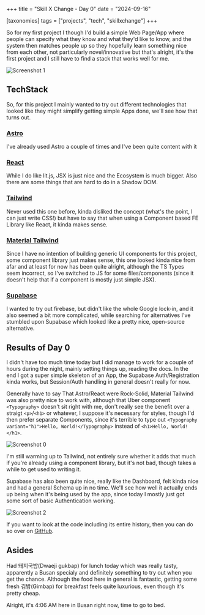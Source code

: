 +++
title = "Skill X Change - Day 0"
date = "2024-09-16"

[taxonomies]
tags = ["projects", "tech", "skillxchange"]
+++

So for my first project I though I'd build a simple Web Page/App where people
can specify what they know and what they'd like to know, and the system
then matches people up so they hopefully learn something nice from each
other, not particularly novel/innovative but that's alright, it's the first
project and I still have to find a stack that works well for me.

![Screenshot 1](/img/skillxchange/day0/1.png)

## TechStack
So, for this project I mainly wanted to try out different technologies
that looked like they might simplify getting simple Apps done, we'll see
how that turns out.

### [Astro](https://astro.build/)
I've already used Astro a couple of times and I've been quite content with it

### [React](https://react.dev/)
While I do like lit.js, JSX is just nice and the Ecosystem is much bigger. Also there
are some things that are hard to do in a Shadow DOM.

### [Tailwind](https://tailwindcss.com/)
Never used this one before, kinda disliked the concept (what's the point, I can just write CSS!)
but have to say that when using a Component based FE Library like React, it kinda makes sense.

### [Material Tailwind](https://www.material-tailwind.com/)
Since I have no intention of building generic UI components for this project, some component
library just makes sense, this one looked kinda nice from afar and at least for now has
been quite alright, although the TS Types seem incorrect, so I've switched to JS for some
files/components (since it doesn't help that if a component is mostly just simple JSX).

### [Supabase](https://supabase.com/)
I wanted to try out firebase, but didn't like the whole Google lock-in, and it also seemed
a bit more complicated, while searching for alternatives I've stumbled upon Supabase which
looked like a pretty nice, open-source alternative.

## Results of Day 0
I didn't have too much time today but I did manage to work for a couple of hours during the night,
mainly setting things up, reading the docs. In the end I got a super simple skeleton of
an App, the Supabase Auth/Registration kinda works, but Session/Auth handling in general
doesn't really for now.

Generally have to say That Astro/React were Rock-Solid, Material Tailwind was also pretty nice to work with,
although that Uber component `<Typography>` doesn't sit right with me, don't really see the benefit over a
straigt `<p>`/`<h1>` or whatever, I suppose it's necessary for styles, though I'd then prefer separate
Components, since it's terrible to type out `<Typography variant="h1">Hello, World!</Typography>` instead of `<h1>Hello, World!</h1>`.

![Screenshot 0](/img/skillxchange/day0/0.png)

I'm still warming up to Tailwind, not entirely sure whether it adds that much if you're already using a
component library, but it's not bad, though takes a while to get used to writing it.

Supabase has also been quite nice, really like the Dashboard, felt kinda nice and had a general Schema up in no time. We'll see
how well it actually ends up being when it's being used by the app, since today I mostly just got some sort of basic Authentication
working.

![Screenshot 2](/img/skillxchange/day0/2.png)

If you want to look at the code including its entire history, then you can do so over on [GitHub](https://github.com/Melchizedek6809/skillexchange).

## Asides
Had 돼지국밥(Dwaeji gukbap) for lunch today which was really tasty, apparently a Busan specialy and definitely something to try out when you get the chance. Although the food here in general is fantastic, getting some fresh 김밥(Gimbap) for breakfast feels quite luxurious, even though it's pretty cheap.

Alright, it's 4:06 AM here in Busan right now, time to go to bed.